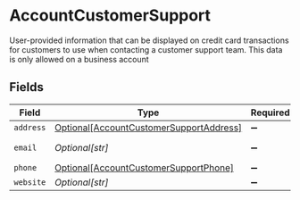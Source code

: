# AccountCustomerSupport

User-provided information that can be displayed on credit card transactions for customers to use when contacting a customer support team. This data is only allowed on a business account


## Fields

| Field                                                                                           | Type                                                                                            | Required                                                                                        | Description                                                                                     | Example                                                                                         |
| ----------------------------------------------------------------------------------------------- | ----------------------------------------------------------------------------------------------- | ----------------------------------------------------------------------------------------------- | ----------------------------------------------------------------------------------------------- | ----------------------------------------------------------------------------------------------- |
| `address`                                                                                       | [Optional[AccountCustomerSupportAddress]](../../models/shared/accountcustomersupportaddress.md) | :heavy_minus_sign:                                                                              | N/A                                                                                             |                                                                                                 |
| `email`                                                                                         | *Optional[str]*                                                                                 | :heavy_minus_sign:                                                                              | Email Address                                                                                   | amanda@classbooker.dev                                                                          |
| `phone`                                                                                         | [Optional[AccountCustomerSupportPhone]](../../models/shared/accountcustomersupportphone.md)     | :heavy_minus_sign:                                                                              | N/A                                                                                             |                                                                                                 |
| `website`                                                                                       | *Optional[str]*                                                                                 | :heavy_minus_sign:                                                                              | N/A                                                                                             | www.wholebodyfitnessgym.com                                                                     |